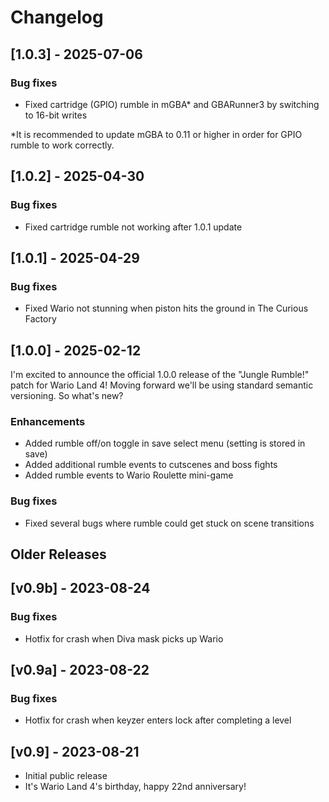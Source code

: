 # Changelog

## [1.0.3] - 2025-07-06

### Bug fixes
- Fixed cartridge (GPIO) rumble in mGBA* and GBARunner3 by switching to 16-bit writes

*It is recommended to update mGBA to 0.11 or higher in order for GPIO rumble to work correctly.

## [1.0.2] - 2025-04-30

### Bug fixes
- Fixed cartridge rumble not working after 1.0.1 update

## [1.0.1] - 2025-04-29

### Bug fixes
- Fixed Wario not stunning when piston hits the ground in The Curious Factory

## [1.0.0] - 2025-02-12

I'm excited to announce the official 1.0.0 release of the "Jungle Rumble!" patch for Wario Land 4! Moving forward we'll be using standard semantic versioning. So what's new?

### Enhancements
- Added rumble off/on toggle in save select menu (setting is stored in save)
- Added additional rumble events to cutscenes and boss fights
- Added rumble events to Wario Roulette mini-game

### Bug fixes
- Fixed several bugs where rumble could get stuck on scene transitions

## Older Releases

## [v0.9b] - 2023-08-24

### Bug fixes
- Hotfix for crash when Diva mask picks up Wario

## [v0.9a] - 2023-08-22

### Bug fixes
- Hotfix for crash when keyzer enters lock after completing a level

## [v0.9] - 2023-08-21

- Initial public release
- It's Wario Land 4's birthday, happy 22nd anniversary!

